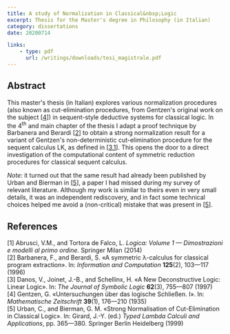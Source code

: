 ```yaml
---
title: A study of Normalization in Classical&nbsp;Logic
excerpt: Thesis for the Master's degree in Philosophy (in Italian)
category: dissertations
date: 20200714

links:
    - type: pdf
      url: /writings/downloads/tesi_magistrale.pdf
---
```


## Abstract

This master's thesis (in Italian) explores various normalization procedures
(also known as cut-elimination procedures, from Gentzen's original work on the
subject&nbsp;\[[4](#Gen35)\]) in sequent-style deductive systems for classical logic.
In the&nbsp;4<sup>th</sup> and main chapter of the thesis I adapt a proof
technique by Barbanera and Berardi&nbsp;\[[2](#BB96)\] to obtain a strong
normalization result for a variant of Gentzen's non-deterministic cut-elimination
procedure for the sequent calculus LK, as defined in&nbsp;\[[3](#DJS97),[1](#AT14)\].
This opens the door to a direct investigation of the computational content of
symmetric reduction procedures for classical sequent calculus.

_Note:_ it turned out that the same result had already been published by Urban
and Bierman in&nbsp;\[[5](#UB01)\], a paper I had missed during my survey of
relevant literature. Although my work is similar to theirs even in very small
details, it was an independent rediscovery, and in fact some technical choices
helped me avoid a (non-critical) mistake that was present in&nbsp;\[[5](#UB)\].

## References

<a id="AT14">[1]</a> Abrusci, V.M., and Tortora de Falco, L. _Logica: Volume&nbsp;1
— Dimostrazioni e modelli al primo ordine._ Springer Milan (2014)<br>
<a id="BB96">[2]</a> Barbanera, F., and Berardi, S. «A symmetric λ-calculus for
classical program extraction». In: _Information and Computation_ **125**(2),
103—117 (1996)<br>
<a id="DJS97">[3]</a> Danos, V., Joinet, J.-B., and Schellinx, H. «A New
Deconstructive Logic: Linear Logic». In: _The Journal of Symbolic Logic_
**62**(3), 755—807 (1997)<br>
<a id="Gen35">[4]</a> Gentzen, G. «Untersuchungen über das logische Schließen. I».
In: _Mathematische Zeitschrift_ **39**(1), 176—210 (1935)<br>
<a id="UB01">[5]</a> Urban, C., and Bierman, G. M. «Strong Normalisation of
Cut-Elimination in Classical Logic». In: Girard, J.-Y. (ed.) _Typed Lambda
Calculi and Applications_, pp. 365—380. Springer Berlin Heidelberg (1999)
